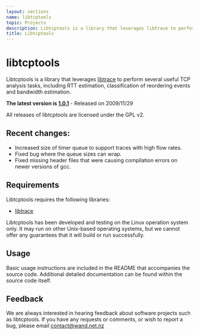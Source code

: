 ```yaml
---
layout: sections
name: libtcptools
topic: Projects
description: Libtcptools is a library that leverages libtrace to perform several useful TCP analysis tasks, including RTT estimation, classification of reordering events and bandwidth estimation.
title: Libtcptools
---
```


# libtcptools

Libtcptools is a library that leverages [libtrace](https://github.com/LibtraceTeam/libtrace) to perform several useful TCP analysis tasks, including RTT estimation, classification of reordering events and bandwidth estimation.

**The latest version is [1.0.1](../downloads/libtcptools-1.0.1.tar.gz)** - Released on 2009/11/29

All releases of libtcptools are licensed under the GPL v2.

## Recent changes:

- Increased size of timer queue to support traces with high flow rates.
- Fixed bug where the queue sizes can wrap.
- Fixed missing header files that were causing compilation errors on newer versions of gcc.

## Requirements

Libtcptools requires the following libraries:

- [libtrace](https://github.com/LibtraceTeam/libtrace)

Libtcptools has been developed and testing on the Linux operation system only. It may run on other Unix-based operating systems, but we cannot offer any guarantees that it will build or run successfully.

## Usage

Basic usage instructions are included in the README that accompanies the source code. Additional detailed documentation can be found within the source code itself.

## Feedback

We are always interested in hearing feedback about software projects such as libtcptools. If you have any requests or comments, or wish to report a bug, please email contact@wand.net.nz
